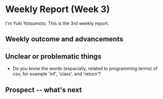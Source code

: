 # Weekly Report (Week 3)  
I'm Yuki Yotsumoto. This is the 3rd weekly report.

## Weekly outcome and advancements  


## Unclear or problematic things  
- Do you know the words (espacially, related to programming terms) of csv, for example 'inf', 'class', and 'return'?

## Prospect -- what's next  
